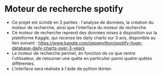 # Moteur de recherche spotify

- Ce projet est scindé en 3 parties : l'analyse de données, la création du moteur de recherche, ainsi que l'interface du moteur de recherche. 
- Ce moteur de recherche reprend des données mises à disposition sur la plateforme Kaggle, qui recense les daily charts sur 3 ans, disponible au lien suivant : https://www.kaggle.com/pepepython/spotify-huge-database-daily-charts-over-3-years
- Le moteur de recherche permet, en fonction de ce que rentre l'utilisateur, de retourner une quête en particulier parmi quatre quêtes différentes. 
- L'interface sera réalisée à l'aide de python tkinter. 
